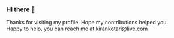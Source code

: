 ### Hi there 👋

Thanks for visiting my profile. Hope my contributions helped you.  
Happy to help, you can reach me at [kirankotari@live.com](mailto:kirankotari@live.com)

<!--
**kirankotari/kirankotari** is a ✨ _special_ ✨ repository because its `README.md` (this file) appears on your GitHub profile.

Here are some ideas to get you started:

- 🔭 I’m currently working on ...
- 🌱 I’m currently learning ...
- 👯 I’m looking to collaborate on ...
- 🤔 I’m looking for help with ...
- 💬 Ask me about ...
- 📫 How to reach me: ...
- 😄 Pronouns: ...
- ⚡ Fun fact: ...
-->
